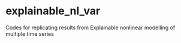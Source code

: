 # explainable_nl_var
Codes for replicating results from Explainable nonlinear modelling of multiple time series

